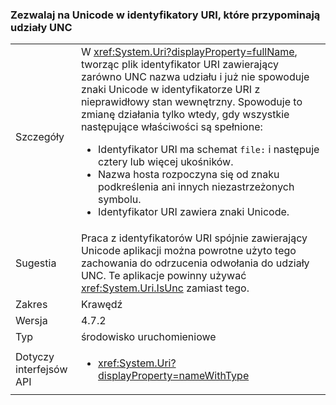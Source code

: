 ### <a name="allow-unicode-in-uris-that-resemble-unc-shares"></a>Zezwalaj na Unicode w identyfikatory URI, które przypominają udziały UNC

|   |   |
|---|---|
|Szczegóły|W <xref:System.Uri?displayProperty=fullName>, tworząc plik identyfikator URI zawierający zarówno UNC nazwa udziału i już nie spowoduje znaki Unicode w identyfikatorze URI z nieprawidłowy stan wewnętrzny. Spowoduje to zmianę działania tylko wtedy, gdy wszystkie następujące właściwości są spełnione:<ul><li>Identyfikator URI ma schemat <code>file:</code> i następuje cztery lub więcej ukośników.</li><li>Nazwa hosta rozpoczyna się od znaku podkreślenia ani innych niezastrzeżonych symbolu.</li><li>Identyfikator URI zawiera znaki Unicode.</li></ul>|
|Sugestia|Praca z identyfikatorów URI spójnie zawierający Unicode aplikacji można powrotne użyto tego zachowania do odrzucenia odwołania do udziały UNC. Te aplikacje powinny używać <xref:System.Uri.IsUnc> zamiast tego.|
|Zakres|Krawędź|
|Wersja|4.7.2|
|Typ|środowisko uruchomieniowe|
|Dotyczy interfejsów API|<ul><li><xref:System.Uri?displayProperty=nameWithType></li></ul>|

